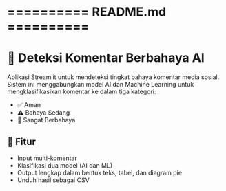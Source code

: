# ========== README.md ==========
# 🚨 Deteksi Komentar Berbahaya AI

Aplikasi Streamlit untuk mendeteksi tingkat bahaya komentar media sosial. Sistem ini menggabungkan model AI dan Machine Learning untuk mengklasifikasikan komentar ke dalam tiga kategori:

- ✅ Aman
- ⚠️ Bahaya Sedang
- 🚨 Sangat Berbahaya

## 📆 Fitur
- Input multi-komentar
- Klasifikasi dua model (AI dan ML)
- Output lengkap dalam bentuk teks, tabel, dan diagram pie
- Unduh hasil sebagai CSV
